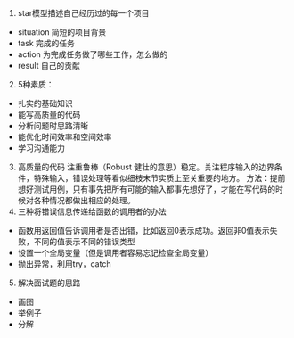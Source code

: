 1. star模型描述自己经历过的每一个项目
- situation 简短的项目背景
- task 完成的任务
- action 为完成任务做了哪些工作，怎么做的
- result 自己的贡献
2. 5种素质：
- 扎实的基础知识
- 能写高质量的代码
- 分析问题时思路清晰
- 能优化时间效率和空间效率
- 学习沟通能力
3. 高质量的代码
注重鲁棒（Robust 健壮的意思）稳定。关注程序输入的边界条件，特殊输入，错误处理等看似细枝末节实质上至关重要的地方。
方法：提前想好测试用例，只有事先把所有可能的输入都事先想好了，才能在写代码的时候对各种情况都做出相应的处理。
4. 三种将错误信息传递给函数的调用者的办法
- 函数用返回值告诉调用者是否出错，比如返回0表示成功。返回非0值表示失败，不同的值表示不同的错误类型
- 设置一个全局变量（但是调用者容易忘记检查全局变量）
- 抛出异常，利用try，catch
5. 解决面试题的思路
- 画图
- 举例子
- 分解
